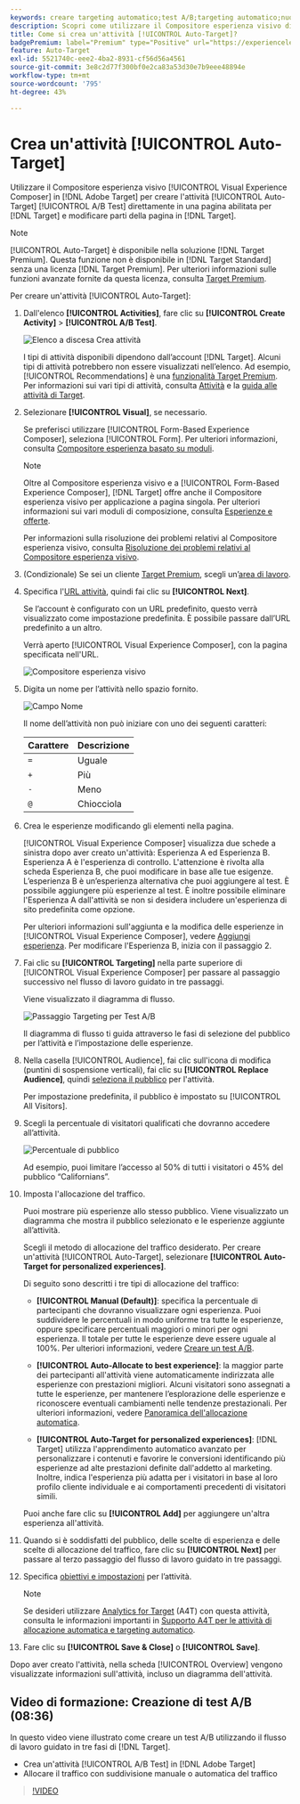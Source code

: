 ```yaml
---
keywords: creare targeting automatico;test A/B;targeting automatico;nuova attività A/B;targeting automatico;targeting automatico per esperienze personalizzate;personalizzato;ottimizzazione
description: Scopri come utilizzare il Compositore esperienza visivo di [!UICONTROL Visual Experience Composer] in  [!DNL Adobe Target]  per creare un'attività Test A/B di [!UICONTROL Auto-Target].
title: Come si crea un'attività [!UICONTROL Auto-Target]?
badgePremium: label="Premium" type="Positive" url="https://experienceleague.adobe.com/docs/target/using/introduction/intro.html?lang=en#premium newtab=true" tooltip="Vedi cosa è incluso in Target Premium."
feature: Auto-Target
exl-id: 5521740c-eee2-4ba2-8931-cf56d56a4561
source-git-commit: 3e8c2d77f300bf0e2ca83a53d30e7b9eee48894e
workflow-type: tm+mt
source-wordcount: '795'
ht-degree: 43%

---
```


# Crea un&#39;attività [!UICONTROL Auto-Target]

Utilizzare il Compositore esperienza visivo [!UICONTROL Visual Experience Composer] in [!DNL Adobe Target] per creare l&#39;attività [!UICONTROL Auto-Target] [!UICONTROL A/B Test] direttamente in una pagina abilitata per [!DNL Target] e modificare parti della pagina in [!DNL Target].

>[!NOTE]
>
>[!UICONTROL Auto-Target] è disponibile nella soluzione [!DNL Target Premium]. Questa funzione non è disponibile in [!DNL Target Standard] senza una licenza [!DNL Target Premium]. Per ulteriori informazioni sulle funzioni avanzate fornite da questa licenza, consulta [Target Premium](/help/main/c-intro/intro.md).

Per creare un&#39;attività [!UICONTROL Auto-Target]:

1. Dall&#39;elenco **[!UICONTROL Activities]**, fare clic su **[!UICONTROL Create Activity]** > **[!UICONTROL A/B Test]**.

   ![Elenco a discesa Crea attività](/help/main/c-activities/t-test-ab/t-test-create-ab/assets/ab_select-new.png)

   I tipi di attività disponibili dipendono dall’account [!DNL Target]. Alcuni tipi di attività potrebbero non essere visualizzati nell’elenco. Ad esempio, [!UICONTROL Recommendations] è una [funzionalità Target Premium](/help/main/c-intro/intro.md#premium). Per informazioni sui vari tipi di attività, consulta [Attività](/help/main/c-activities/activities.md) e la [guida alle attività di Target](/help/main/c-activities/target-activities-guide.md).

1. Selezionare **[!UICONTROL Visual]**, se necessario.

   Se preferisci utilizzare [!UICONTROL Form-Based Experience Composer], seleziona [!UICONTROL Form]. Per ulteriori informazioni, consulta [Compositore esperienza basato su moduli](/help/main/c-experiences/form-experience-composer.md).

   >[!NOTE]
   >
   >Oltre al Compositore esperienza visivo e a [!UICONTROL Form-Based Experience Composer], [!DNL Target] offre anche il Compositore esperienza visivo per applicazione a pagina singola. Per ulteriori informazioni sui vari moduli di composizione, consulta [Esperienze e offerte](/help/main/c-experiences/experiences.md).
   >
   >Per informazioni sulla risoluzione dei problemi relativi al Compositore esperienza visivo, consulta [Risoluzione dei problemi relativi al Compositore esperienza visivo](/help/main/c-experiences/c-visual-experience-composer/r-troubleshoot-composer/troubleshoot-composer.md).

1. (Condizionale) Se sei un cliente [Target Premium](/help/main/c-intro/intro.md#premium), scegli un’[area di lavoro](/help/main/administrating-target/c-user-management/property-channel/property-channel.md).

1. Specifica l&#39;[URL attività](/help/main/c-activities/t-test-ab/t-test-create-ab/ab-activity-url.md), quindi fai clic su **[!UICONTROL Next]**.

   Se l’account è configurato con un URL predefinito, questo verrà visualizzato come impostazione predefinita. È possibile passare dall’URL predefinito a un altro.

   Verrà aperto [!UICONTROL Visual Experience Composer], con la pagina specificata nell&#39;URL.

   ![Compositore esperienza visivo](/help/main/c-activities/t-test-ab/t-test-create-ab/assets/vec-new.png)

1. Digita un nome per l’attività nello spazio fornito.

   ![Campo Nome](/help/main/c-activities/t-test-ab/t-test-create-ab/assets/ab_newname-new.png)

   Il nome dell’attività non può iniziare con uno dei seguenti caratteri:

   | Carattere | Descrizione |
   |--- |--- |
   | `=` | Uguale |
   | `+` | Più |
   | `-` | Meno |
   | `@` | Chiocciola |

1. Crea le esperienze modificando gli elementi nella pagina.

   [!UICONTROL Visual Experience Composer] visualizza due schede a sinistra dopo aver creato un&#39;attività: Esperienza A ed Esperienza B. Esperienza A è l&#39;esperienza di controllo. L&#39;attenzione è rivolta alla scheda Esperienza B, che puoi modificare in base alle tue esigenze. L’esperienza B è un’esperienza alternativa che puoi aggiungere al test. È possibile aggiungere più esperienze al test. È inoltre possibile eliminare l&#39;Esperienza A dall&#39;attività se non si desidera includere un&#39;esperienza di sito predefinita come opzione.

   Per ulteriori informazioni sull&#39;aggiunta e la modifica delle esperienze in [!UICONTROL Visual Experience Composer], vedere [Aggiungi esperienza](/help/main/c-activities/t-test-ab/t-test-create-ab/ab-add-experience.md). Per modificare l&#39;Esperienza B, inizia con il passaggio 2.

1. Fai clic su **[!UICONTROL Targeting]** nella parte superiore di [!UICONTROL Visual Experience Composer] per passare al passaggio successivo nel flusso di lavoro guidato in tre passaggi.

   Viene visualizzato il diagramma di flusso.

   ![Passaggio Targeting per Test A/B](/help/main/c-activities/t-test-ab/t-test-create-ab/assets/ab_flow-new.png)

   Il diagramma di flusso ti guida attraverso le fasi di selezione del pubblico per l’attività e l’impostazione delle esperienze.

1. Nella casella [!UICONTROL Audience], fai clic sull&#39;icona di modifica (puntini di sospensione verticali), fai clic su **[!UICONTROL Replace Audience]**, quindi [seleziona il pubblico](/help/main/c-activities/t-test-ab/t-test-create-ab/ab-audience.md) per l&#39;attività.

   Per impostazione predefinita, il pubblico è impostato su [!UICONTROL All Visitors].

1. Scegli la percentuale di visitatori qualificati che dovranno accedere all’attività.

   ![Percentuale di pubblico](/help/main/c-activities/t-test-ab/t-test-create-ab/assets/audperc-new.png)

   Ad esempio, puoi limitare l’accesso al 50% di tutti i visitatori o 45% del pubblico “Californians”.

1. Imposta l&#39;allocazione del traffico.

   Puoi mostrare più esperienze allo stesso pubblico. Viene visualizzato un diagramma che mostra il pubblico selezionato e le esperienze aggiunte all’attività.

   Scegli il metodo di allocazione del traffico desiderato. Per creare un&#39;attività [!UICONTROL Auto-Target], selezionare **[!UICONTROL Auto-Target for personalized experiences]**.

   Di seguito sono descritti i tre tipi di allocazione del traffico:

   * **[!UICONTROL Manual (Default)]**: specifica la percentuale di partecipanti che dovranno visualizzare ogni esperienza. Puoi suddividere le percentuali in modo uniforme tra tutte le esperienze, oppure specificare percentuali maggiori o minori per ogni esperienza. Il totale per tutte le esperienze deve essere uguale al 100%. Per ulteriori informazioni, vedere [Creare un test A/B](/help/main/c-activities/t-test-ab/t-test-create-ab/test-create-ab.md).

   * **[!UICONTROL Auto-Allocate to best experience]**: la maggior parte dei partecipanti all&#39;attività viene automaticamente indirizzata alle esperienze con prestazioni migliori. Alcuni visitatori sono assegnati a tutte le esperienze, per mantenere l’esplorazione delle esperienze e riconoscere eventuali cambiamenti nelle tendenze prestazionali. Per ulteriori informazioni, vedere [Panoramica dell&#39;allocazione automatica](/help/main/c-activities/automated-traffic-allocation/automated-traffic-allocation.md).

   * **[!UICONTROL Auto-Target for personalized experiences]**: [!DNL Target] utilizza l&#39;apprendimento automatico avanzato per personalizzare i contenuti e favorire le conversioni identificando più esperienze ad alte prestazioni definite dall&#39;addetto al marketing. Inoltre, indica l&#39;esperienza più adatta per i visitatori in base al loro profilo cliente individuale e ai comportamenti precedenti di visitatori simili.

   Puoi anche fare clic su **[!UICONTROL Add]** per aggiungere un&#39;altra esperienza all&#39;attività.

1. Quando si è soddisfatti del pubblico, delle scelte di esperienza e delle scelte di allocazione del traffico, fare clic su **[!UICONTROL Next]** per passare al terzo passaggio del flusso di lavoro guidato in tre passaggi.

1. Specifica [obiettivi e impostazioni](/help/main/c-activities/t-test-ab/t-test-create-ab/ab-goals-and-settings.md) per l’attività.

   >[!NOTE]
   >
   >Se desideri utilizzare [Analytics for Target](/help/main/c-integrating-target-with-mac/a4t/a4t.md) (A4T) con questa attività, consulta le informazioni importanti in [Supporto A4T per le attività di allocazione automatica e targeting automatico](/help/main/c-integrating-target-with-mac/a4t/a4t-at-aa.md).

1. Fare clic su **[!UICONTROL Save & Close]** o **[!UICONTROL Save]**.

Dopo aver creato l&#39;attività, nella scheda [!UICONTROL Overview] vengono visualizzate informazioni sull&#39;attività, incluso un diagramma dell&#39;attività.

## Video di formazione: Creazione di test A/B (08:36)

In questo video viene illustrato come creare un test A/B utilizzando il flusso di lavoro guidato in tre fasi di [!DNL Target].

* Crea un&#39;attività [!UICONTROL A/B Test] in [!DNL Adobe Target]
* Allocare il traffico con suddivisione manuale o automatica del traffico

>[!VIDEO](https://video.tv.adobe.com/v/17391)
